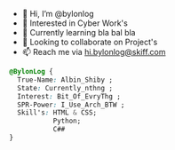 - 👋 Hi, I’m @bylonlog
- 👀 Interested in Cyber Work's
- 🌱 Currently learning bla bal bla
- 💞️ Looking to collaborate on Project's
- 📫 Reach me via hi.bylonlog@skiff.com


```css
@BylonLog { 
  True-Name: Albin_Shiby ;
  State: Currently_nthng ;
  Interest: Bit_Of_EvryThg ;
  SPR-Power: I_Use_Arch_BTW ;
  Skill's: HTML & CSS;
           Python;
           C##
}
```


<!---
bylonlog/bylonlog is a ✨ special ✨ repository because its `README.md` (this file) appears on your GitHub profile.
You can click the Preview link to take a look at your changes.
--->
